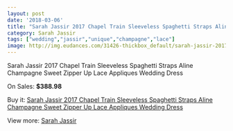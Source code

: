 ```yaml
---
layout: post
date: '2018-03-06'
title: "Sarah Jassir 2017 Chapel Train Sleeveless Spaghetti Straps Aline Champagne Sweet Zipper Up Lace Appliques Wedding Dress"
category: Sarah Jassir
tags: ["wedding","jassir","unique","champagne","lace"]
image: http://img.eudances.com/31426-thickbox_default/sarah-jassir-2017-chapel-train-sleeveless-spaghetti-straps-aline-champagne-sweet-zipper-up-lace-appliques-wedding-dress.jpg
---
```

Sarah Jassir 2017 Chapel Train Sleeveless Spaghetti Straps Aline Champagne Sweet Zipper Up Lace Appliques Wedding Dress

On Sales: **$388.98**
<a href="https://www.eudances.com/en/sarah-jassir/9862-sarah-jassir-2017-chapel-train-sleeveless-spaghetti-straps-aline-champagne-sweet-zipper-up-lace-appliques-wedding-dress.html"><amp-img layout="responsive" width="600" height="600" src="//img.eudances.com/31426-thickbox_default/sarah-jassir-2017-chapel-train-sleeveless-spaghetti-straps-aline-champagne-sweet-zipper-up-lace-appliques-wedding-dress.jpg" alt="Sarah Jassir 2017 Chapel Train Sleeveless Spaghetti Straps Aline Champagne Sweet Zipper Up Lace Appliques Wedding Dress 0" /></a>
<a href="https://www.eudances.com/en/sarah-jassir/9862-sarah-jassir-2017-chapel-train-sleeveless-spaghetti-straps-aline-champagne-sweet-zipper-up-lace-appliques-wedding-dress.html"><amp-img layout="responsive" width="600" height="600" src="//img.eudances.com/31428-thickbox_default/sarah-jassir-2017-chapel-train-sleeveless-spaghetti-straps-aline-champagne-sweet-zipper-up-lace-appliques-wedding-dress.jpg" alt="Sarah Jassir 2017 Chapel Train Sleeveless Spaghetti Straps Aline Champagne Sweet Zipper Up Lace Appliques Wedding Dress 1" /></a>
<a href="https://www.eudances.com/en/sarah-jassir/9862-sarah-jassir-2017-chapel-train-sleeveless-spaghetti-straps-aline-champagne-sweet-zipper-up-lace-appliques-wedding-dress.html"><amp-img layout="responsive" width="600" height="600" src="//img.eudances.com/31427-thickbox_default/sarah-jassir-2017-chapel-train-sleeveless-spaghetti-straps-aline-champagne-sweet-zipper-up-lace-appliques-wedding-dress.jpg" alt="Sarah Jassir 2017 Chapel Train Sleeveless Spaghetti Straps Aline Champagne Sweet Zipper Up Lace Appliques Wedding Dress 2" /></a>

Buy it: [Sarah Jassir 2017 Chapel Train Sleeveless Spaghetti Straps Aline Champagne Sweet Zipper Up Lace Appliques Wedding Dress](https://www.eudances.com/en/sarah-jassir/9862-sarah-jassir-2017-chapel-train-sleeveless-spaghetti-straps-aline-champagne-sweet-zipper-up-lace-appliques-wedding-dress.html "Sarah Jassir 2017 Chapel Train Sleeveless Spaghetti Straps Aline Champagne Sweet Zipper Up Lace Appliques Wedding Dress")

View more: [Sarah Jassir](https://www.eudances.com/en/152-sarah-jassir "Sarah Jassir")